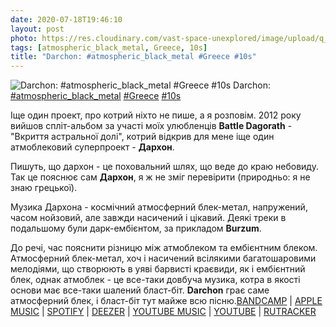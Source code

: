 ```yaml
---
date: 2020-07-18T19:46:10
layout: post
photo: https://res.cloudinary.com/vast-space-unexplored/image/upload/q_auto,dpr_auto,w_auto/photos/photo_1024_18-07-2020_19-46-09.jpg
tags: [atmospheric_black_metal, Greece, 10s]
title: "Darchon: #atmospheric_black_metal #Greece #10s"
---
```

![Darchon: #atmospheric_black_metal #Greece #10s](https://res.cloudinary.com/vast-space-unexplored/image/upload/q_auto,dpr_auto,w_auto/photos/photo_1024_18-07-2020_19-46-09.jpg)
Darchon: [#atmospheric_black_metal](/tags/#atmospheric_black_metal) [#Greece](/tags/#Greece) [#10s](/tags/#10s)

Іще один проект, про котрий ніхто не пише, а я розповім. 2012 року вийшов спліт-альбом за участі моїх улюбленців **Battle Dagorath** - &quot;Вкриття астральної долі&quot;, котрий відкрив для мене іще один атмоблековий суперпроект - **Дархон**.

Пишуть, що дархон - це поховальний шлях, що веде до краю небовиду. Так це пояснює сам **Дархон**, я ж не зміг перевірити (природньо: я не знаю грецької).

Музика Дархона - космічний атмосферний блек-метал, напружений, часом нойзовий, але завжди насичений і цікавий. Деякі треки в подальшому були дарк-ембієнтом, за прикладом **Burzum**.

До речі, час пояснити різницю між атмоблеком та ембієнтним блеком. Атмосферний блек-метал, хоч і насичений всілякими багатошаровими мелодіями, що створюють в уяві барвисті краєвиди, як і ембієнтний блек, однак атмоблек - це все-таки довбуча музика, котра в якості основи має все-таки шалений бласт-біт. **Darchon** грає саме атмосферний блек, і бласт-біт тут майже всю пісню.[BANDCAMP](https://kunsthauch.bandcamp.com/album/enshroudment-of-astral-destiny-split) \| [APPLE MUSIC](https://music.apple.com/ru/album/enshroudment-of-astral-destiny/1216665386) \| [SPOTIFY](https://open.spotify.com/album/2jtCj8MM3sCunaP56S8SNw) \| [DEEZER](https://www.deezer.com/album/15734438?utm_source=deezer&amp;utm_content=album-15734438&amp;utm_term=1601611822_1595090655&amp;utm_medium=web) \| [YOUTUBE MUSIC](https://music.youtube.com/playlist?list=OLAK5uy_lBxiXL5eI2odEd32WuaGbvWk6103TcOFo) \| [YOUTUBE](https://www.youtube.com/playlist?list=OLAK5uy_ktGNjwCwgvb_9WVTqU7sDRAwmrKTFRE5Q) \| [RUTRACKER](https://rutracker.org/forum/viewtopic.php?t=4092804)